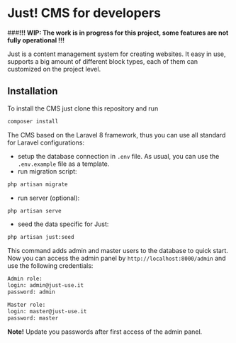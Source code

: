 # Just! CMS for developers

###__!!! WIP: The work is in progress for this project, some features are not fully operational !!!__

Just is a content management system for creating websites. It easy in use, supports a big
amount of different block types, each of them can customized on the project level.

## Installation

To install the CMS just clone this repository and run

```bash
composer install
```

The CMS based on the Laravel 8 framework, thus you can use all standard for Laravel 
configurations:
- setup the database connection in `.env` file. As usual, you can use the `.env.example` 
file as a template.
- run migration script:
```bash
php artisan migrate
```
- run server (optional):
```bash
php artisan serve
```
- seed the data specific for Just:
```bash
php artisan just:seed
```
This command adds admin and master users to the database to quick start. Now you can access
the admin panel by `http://localhost:8000/admin` and use the following credentials:

```bash
Admin role:
login: admin@just-use.it
password: admin

Master role:
login: master@just-use.it
password: master
```
__Note!__ Update you passwords after first access of the admin panel.
